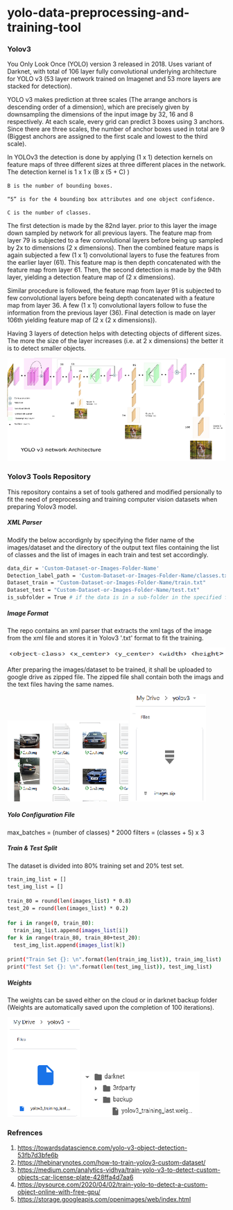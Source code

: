 # yolo-data-preprocessing-and-training-tool

### Yolov3
You Only Look Once (YOLO) version 3 released in 2018. Uses variant of Darknet, with total of 106 layer fully convolutional underlying architecture for YOLO v3 (53 layer network trained on Imagenet and 53 more layers are stacked for detection). 

YOLO v3 makes prediction at three scales (The arrange anchors is descending order of a dimension), which are precisely given by downsampling the dimensions of the input image by 32, 16 and 8 respectively. At each scale, every grid can predict 3 boxes using 3 anchors. Since there are three scales, the number of anchor boxes used in total are 9 (Biggest anchors are assigned to the first scale and lowest to the third scale).

In YOLOv3 the detection is done by applying (1 x 1) detection kernels on feature maps of three different sizes at three different places in the network. The detection kernel is 1 x 1 x (B x (5 + C) )

`B is the number of bounding boxes.`

`“5” is for the 4 bounding box attributes and one object confidence.`

`C is the number of classes.`

The first detection is made by the 82nd layer. prior to this layer the image down sampled by network for all previous layers. The feature map from layer 79 is subjected to a few convolutional layers before being up sampled by 2x to dimensions (2 x dimensions). Then the combined feature maps is again subjected a few (1 x 1) convolutional layers to fuse the features from the earlier layer (61). This feature map is then depth concatenated with the feature map from layer 61. Then, the second detection is made by the 94th layer, yielding a detection feature map of (2 x dimensions).

Similar procedure is followed, the feature map from layer 91 is subjected to few convolutional layers before being depth concatenated with a feature map from layer 36. A few (1 x 1) convolutional layers follow to fuse the information from the previous layer (36). Final detection is made on layer 106th  yielding feature map of (2 x (2 x dimensions)).

Having 3 layers of detection helps with detecting objects of different sizes. The more the size of the layer increases (i.e. at 2 x dimensions) the better it is to detect smaller objects.

![Yolov3 Architecture](images/yolov3_architecture.png)


### Yolov3 Tools Repository 
This repository contains a set of tools gathered and modified persionally to fit the need of preprocessing and training computer vision datasets when preparing Yolov3 model.

##### XML Parser
Modify the below accordignly by specifying the flder name of the images/dataset and the directory of the output text files containing the list of classes and the list of images in each train and test set accordingly.

```sh
data_dir = 'Custom-Dataset-or-Images-Folder-Name'
Detection_label_path = 'Custom-Dataset-or-Images-Folder-Name/classes.txt'
Dataset_train = "Custom-Dataset-or-Images-Folder-Name/train.txt"
Dataset_test = "Custom-Dataset-or-Images-Folder-Name/test.txt"
is_subfolder = True # if the data is in a sub-folder in the specified folder (data_dir)
```

##### Image Format
The repo contains an xml parser that extracts the xml tags of the image from the xml file and stores it in Yolov3 '.txt' format to fit the training.

![Yolov3 test file Format](images/yolov3_txt_format.png)

After preparing the images/dataset to be trained, it shall be uploaded to google drive as zipped file. The zipped file shall contain both the imags and the text files having the same names.

![Ziped file content](images/img_zipped_content.png) ![Dataset uploaded to google drive](images/dataset_on_drive.png)

##### Yolo Configuration File

max_batches = (number of classes) * 2000
filters = (classes + 5) x 3

##### Train & Test Split
The dataset is divided into 80% training set and 20% test set.

```sh
train_img_list = []
test_img_list = []

train_80 = round(len(images_list) * 0.8)
test_20 = round(len(images_list) * 0.2)

for i in range(0, train_80):
  train_img_list.append(images_list[i])
for k in range(train_80, train_80+test_20):
  test_img_list.append(images_list[k])

print("Train Set {}: \n".format(len(train_img_list)), train_img_list)
print("Test Set {}: \n".format(len(test_img_list)), test_img_list)
```

##### Weights
The weights can be saved either on the cloud or in darknet backup folder (Weights are automatically saved upon the completion of 100 iterations).

![Weights saved on Google drive](images/weights_google_drive.png)  ![Weights saved on darknet backup folder](images/weight_backup_darknet.png)



### Refrences
1. https://towardsdatascience.com/yolo-v3-object-detection-53fb7d3bfe6b
2. https://thebinarynotes.com/how-to-train-yolov3-custom-dataset/
3. https://medium.com/analytics-vidhya/train-yolo-v3-to-detect-custom-objects-car-license-plate-428ffa4d7aa6
4. https://pysource.com/2020/04/02/train-yolo-to-detect-a-custom-object-online-with-free-gpu/
5. https://storage.googleapis.com/openimages/web/index.html